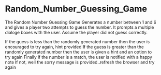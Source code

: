 # Random_Number_Guessing_Game

The Random Number Guessing Game Generates a number between 1 and 6 and gives a player two attempts to guess the number. It prompts a multiple dialoge boxes with the user.  Assume the player did not guess correctly.

If the guess is less than the randomly generated number then the user is encouraged to try again, hint provided 
If the guess is greater than the randomly generated number then the user is given a hint and an option to try again 
Finally if the number is a match, the user is notified with a happy note 
If not, well the sorry message is provided..refresh the browser and try again 

